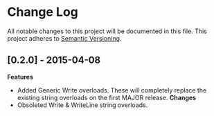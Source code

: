 # Change Log
All notable changes to this project will be documented in this file.
This project adheres to [Semantic Versioning](http://semver.org/).

## [0.2.0] - 2015-04-08
**Features**
 - Added Generic Write overloads. These will completely replace the existing string overloads
 on the first MAJOR release.
**Changes**
 - Obsoleted Write & WriteLine string overloads.
